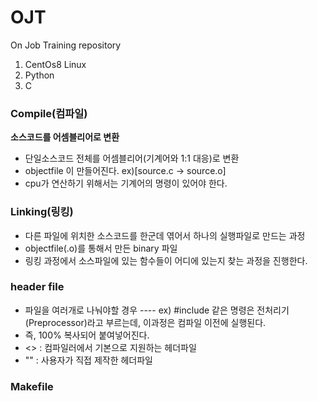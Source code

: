 # OJT
On Job Training repository

1. CentOs8 Linux
2. Python
3. C


### Compile(컴파일)

**소스코드를 어셈블리어로 변환**
- 단일소스코드 전체를 어셈블리어(기계어와 1:1 대응)로 변환
- objectfile 이 만들어진다. ex)[source.c -> source.o]
- cpu가 연산하기 위해서는 기계어의 명령이 있어야 한다.

### Linking(링킹)
- 다른 파일에 위치한 소스코드를 한군데 엮어서 하나의 실행파일로 만드는 과정
- objectfile(.o)를 통해서 만든 binary 파일
- 링킹 과정에서 소스파일에 있는 함수들이 어디에 있는지 찾는 과정을 진행한다.

### header file
- 파일을 여러개로 나눠야할 경우
---- ex) #include 같은 명령은 전처리기(Preprocessor)라고 부르는데, 이과정은 컴파일 이전에 실행된다.
- 즉, 100% 복사되어 붙여넣어진다.
- <> : 컴파일러에서 기본으로 지원하는 헤더파일
- "" : 사용자가 직접 제작한 헤더파일

### Makefile

